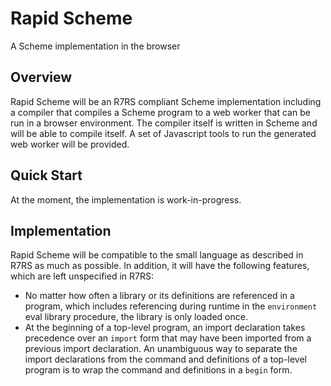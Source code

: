 Rapid Scheme
============

A Scheme implementation in the browser

Overview
--------

Rapid Scheme will be an R7RS compliant Scheme implementation including a compiler that compiles a Scheme program to a web worker that can be run in a browser environment. The compiler itself is written in Scheme and will be able to compile itself. A set of Javascript tools to run the generated web worker will be provided.

Quick Start
-----------

At the moment, the implementation is work-in-progress.

Implementation
--------------

Rapid Scheme will be compatible to the small language as described in R7RS as much as possible. In addition, it will have the following features, which are left unspecified in R7RS:

- No matter how often a library or its definitions are referenced in a program, which includes referencing during runtime in the `environment` eval library procedure, the library is only loaded once.
- At the beginning of a top-level program, an import declaration takes precedence over an `import` form that may have been imported from a previous import declaration. An unambiguous way to separate the import declarations from the command and definitions of a top-level program is to wrap the command and definitions in a `begin` form.
